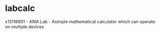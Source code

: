 labcalc
=======

x13118901 - ARIA Lab - Asimple mathematical calculator which can operate on multiple devices 
